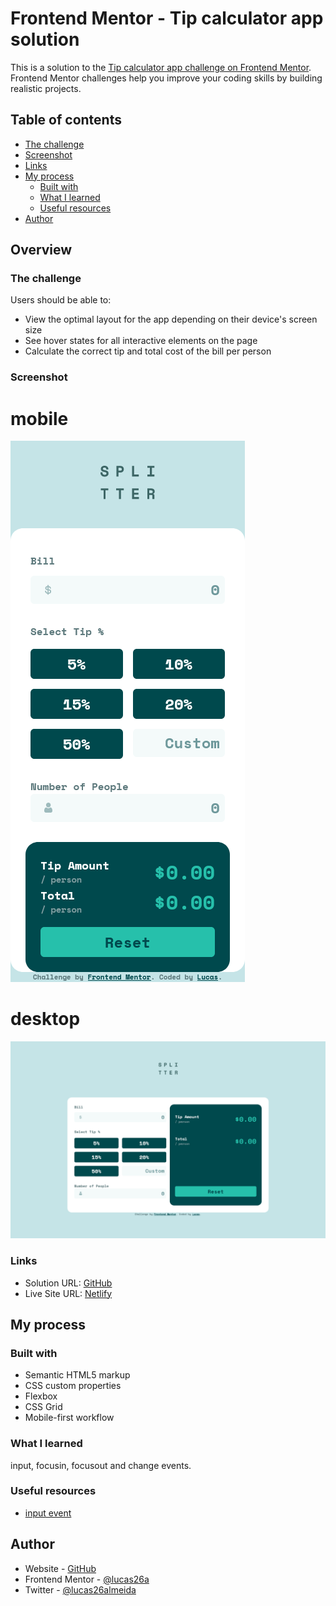 # Frontend Mentor - Tip calculator app solution

This is a solution to the [Tip calculator app challenge on Frontend Mentor](https://www.frontendmentor.io/challenges/tip-calculator-app-ugJNGbJUX). Frontend Mentor challenges help you improve your coding skills by building realistic projects.

## Table of contents

  - [The challenge](#the-challenge)
  - [Screenshot](#screenshot)
  - [Links](#links)
- [My process](#my-process)
  - [Built with](#built-with)
  - [What I learned](#what-i-learned)
  - [Useful resources](#useful-resources)
- [Author](#author)

## Overview

### The challenge

Users should be able to:

- View the optimal layout for the app depending on their device's screen size
- See hover states for all interactive elements on the page
- Calculate the correct tip and total cost of the bill per person

### Screenshot

# mobile
![](./screenshots/mobile.png)
# desktop
![](./screenshots/desktop.png)

### Links

- Solution URL: [GitHub](hhttps://github.com/lucas26a/tip-calculator-app)
- Live Site URL: [Netlify](https://ugly-tipcalculatorapp.netlify.app/)

## My process

### Built with

- Semantic HTML5 markup
- CSS custom properties
- Flexbox
- CSS Grid
- Mobile-first workflow

### What I learned

input, focusin, focusout and change events.

### Useful resources

- [input event](https://developer.mozilla.org/en-US/docs/Web/API/HTMLElement/input_event)

## Author

- Website - [GitHub](https://www.github.com/lucas26a)
- Frontend Mentor - [@lucas26a](https://www.frontendmentor.io/profile/lucas26a)
- Twitter - [@lucas26almeida](https://www.twitter.com/lucas26almeida)


